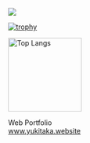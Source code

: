 ![](https://github-profile-summary-cards.vercel.app/api/cards/profile-details?username=yukitakaGrid&theme=2077)

[![trophy](https://github-profile-trophy.vercel.app/?username=yukitakaGrid&theme=onedark)](https://github-profile-trophy.vercel.app/?username=ryo-ma&theme=tokyonight)

<img alt="Top Langs" height="150px" src="https://github-readme-stats.vercel.app/api/top-langs/?username=yukitakaGrid&layout=compact&count_private=true&show_icons=true&theme=tokyonight" />

Web Portfolio  
www.yukitaka.website
